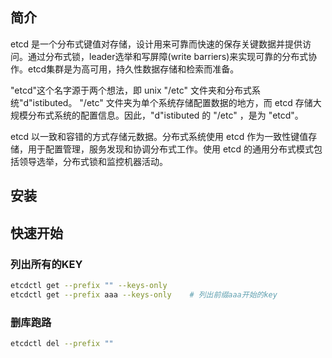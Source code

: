 ## 简介

etcd 是一个分布式键值对存储，设计用来可靠而快速的保存关键数据并提供访问。通过分布式锁，leader选举和写屏障(write barriers)来实现可靠的分布式协作。etcd集群是为高可用，持久性数据存储和检索而准备。

"etcd"这个名字源于两个想法，即 unix "/etc" 文件夹和分布式系统"d"istibuted。 "/etc" 文件夹为单个系统存储配置数据的地方，而 etcd 存储大规模分布式系统的配置信息。因此，"d"istibuted 的 "/etc" ，是为 "etcd"。

etcd 以一致和容错的方式存储元数据。分布式系统使用 etcd 作为一致性键值存储，用于配置管理，服务发现和协调分布式工作。使用 etcd 的通用分布式模式包括领导选举，分布式锁和监控机器活动。

## 安装





## 快速开始

### 列出所有的KEY

```bash
etcdctl get --prefix "" --keys-only  
etcdctl get --prefix aaa --keys-only  	# 列出前缀aaa开始的key
```

### 删库跑路

```bash
etcdctl del --prefix ""
```





